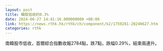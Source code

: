 ```yaml
---
layout: post
title: 韓股低收約0.3%
date: 2024-06-27 14:41:16.000000000 +08:00
link: https://news.rthk.hk/rthk/ch/component/k2/1759281-20240627.htm
categories: rthk
---
```


南韓股市低收，首爾綜合指數收報2784點，跌7點，跌幅0.29%，結束兩連升。
